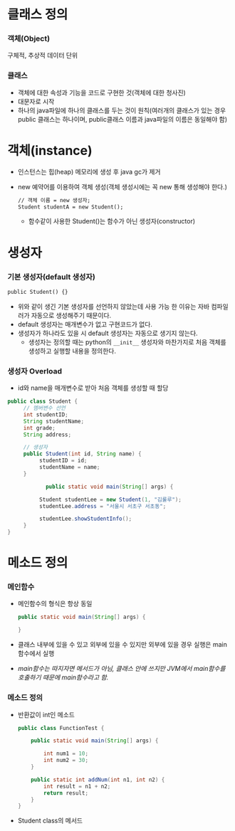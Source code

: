 # 클래스 정의

### 객체(Object)

구체적, 추상적 데이터 단위

### 클래스

- 객체에 대한 속성과 기능을 코드로 구현한 것(객체에 대한 청사진)
- 대문자로 시작
- 하나의 java파일에 하나의 클래스를 두는 것이 원칙(여러개의 클래스가 있는 경우 public 클래스는 하나이며, public클래스 이름과 java파일의 이름은 동일해야 함)

# 객체(instance)

- 인스턴스는 힙(heap) 메모리에 생성 후 java gc가 제거
- new 예약어를 이용하여 객체 생성(객체 생성시에는 꼭 new 통해 생성해야 한다.)
    
    ```xml
    // 객체 이름 = new 생성자;
    Student studentA = new Student();
    ```
    
    - 함수같이 사용한 Student()는 함수가 아닌 생성자(constructor)

# 생성자

### 기본 생성자(default 생성자)

```xml
public Student() {}
```

- 위와 같이 생긴 기본 생성자를 선언하지 않았는데 사용 가능 한 이유는 자바 컴파일러가 자동으로 생성해주기 때문이다.
- default 생성자는 매개변수가 없고 구현코드가 없다.
- 생성자가 하나라도 있을 시 default 생성자는 자동으로 생기지 않는다.
    - 생성자는 정의할 때는 python의 `__init__` 생성자와 마찬가지로 처음 객체를 생성하고 실행할 내용을 정의한다.

### 생성자 Overload

- id와 name을 매개변수로 받아 처음 객체를 생성할 때 할당

```java
public class Student {
     // 멤버변수 선언
     int studentID;
     String studentName;
     int grade;
     String address;

     // 생성자
     public Student(int id, String name) {
          studentID = id;
          studentName = name;
     }

			public static void main(String[] args) {

          Student studentLee = new Student(1, "김룰루");
          studentLee.address = "서울시 서초구 서초동";

          studentLee.showStudentInfo();
     }
}
```

# 메소드 정의

### 메인함수

- 메인함수의 형식은 항상 동일
    
    ```java
    public static void main(String[] args) {
    
    }
    ```
    
- 클래스 내부에 있을 수 있고 외부에 있을 수 있지만 외부에 있을 경우 실행은 main함수에서 실행
- *main함수는 따지자면 메서드가 아님, 클래스 안에 쓰지만 JVM에서 main함수를 호출하기 때문에 main함수라고 함.*

### 메소드 정의

- 반환값이 int인 메소드
    
    ```java
    public class FunctionTest {
    
        public static void main(String[] args) {
    
            int num1 = 10;
            int num2 = 30;
        }
    
        public static int addNum(int n1, int n2) {
            int result = n1 + n2;
            return result;
        }
    }
    ```
    

- Student class의 메서드
